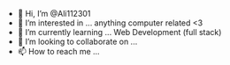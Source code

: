 - 👋 Hi, I’m @Ali112301
- 👀 I’m interested in ... anything computer related <3
- 🌱 I’m currently learning ... Web Development (full stack)
- 💞️ I’m looking to collaborate on ...
- 📫 How to reach me ... 

<!---
Ali112301/Ali112301 is a ✨ special ✨ repository because its `README.md` (this file) appears on your GitHub profile.
You can click the Preview link to take a look at your changes.
--->

